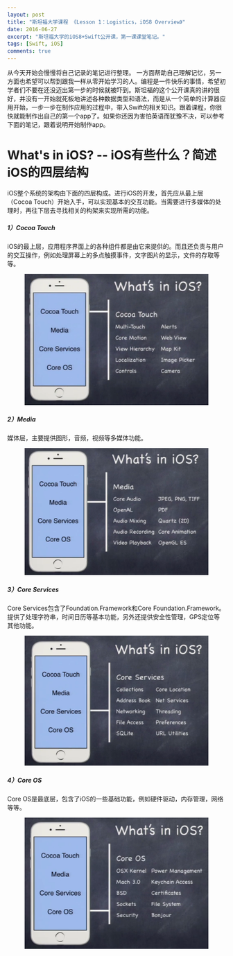 ```yaml
---
layout: post
title: "斯坦福大学课程 《Lesson 1：Logistics，iOS8 Overview》"
date: 2016-06-27
excerpt: "斯坦福大学的iOS8+Swift公开课，第一课课堂笔记。"
tags: [Swift, iOS]
comments: true
---
```


从今天开始会慢慢将自己记录的笔记进行整理。
一方面帮助自己理解记忆，另一方面也希望可以帮到跟我一样从零开始学习的人。编程是一件快乐的事情，希望初学者们不要在还没迈出第一步的时候就被吓到。斯坦福的这个公开课真的讲的很好，并没有一开始就死板地讲述各种数据类型和语法，而是从一个简单的计算器应用开始，一步一步在制作应用的过程中，带入Swift的相关知识。跟着课程，你很快就能制作出自己的第一个app了。如果你还因为害怕英语而犹豫不决，可以参考下面的笔记，跟着说明开始制作app。

# What's in iOS? -- iOS有些什么？简述iOS的四层结构

iOS整个系统的架构由下面的四层构成。进行iOS的开发，首先应从最上层（Cocoa Touch）开始入手，可以实现基本的交互功能。当需要进行多媒体的处理时，再往下层去寻找相关的构架来实现所需的功能。

##### 1）Cocoa Touch

iOS的最上层，应用程序界面上的各种组件都是由它来提供的。而且还负责与用户的交互操作，例如处理屏幕上的多点触摸事件，文字图片的显示，文件的存取等等。

<figure>
    <img src="/assets/img/iOS-Lesson1/1.png">
</figure>

##### 2）Media

媒体层，主要提供图形，音频，视频等多媒体功能。

<figure>
    <img src="/assets/img/iOS-Lesson1/2.png">
</figure>

##### 3）Core Services

Core Services包含了Foundation.Framework和Core Foundation.Framework。提供了处理字符串，时间日历等基本功能，另外还提供安全性管理，GPS定位等其他功能。

<figure>
    <img src="/assets/img/iOS-Lesson1/3.png">
</figure>

##### 4）Core OS

Core OS是最底层，包含了iOS的一些基础功能，例如硬件驱动，内存管理，网络等等。

<figure>
    <img src="/assets/img/iOS-Lesson1/4.png">
</figure>


